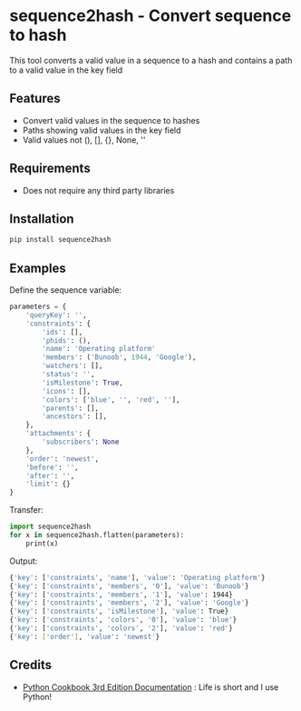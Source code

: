 # sequence2hash - Convert sequence to hash
This tool converts a valid value in a sequence to a hash and contains a path to a valid value in the key field

## Features
- Convert valid values in the sequence to hashes
- Paths showing valid values in the key field
- Valid values not (), [], {}, None, ''

## Requirements
- Does not require any third party libraries

## Installation
```Bash
pip install sequence2hash
```

## Examples
Define the sequence variable:
```Python
parameters = {
    'queryKey': '',
    'constraints': {
        'ids': [],
        'phids': (),
        'name': 'Operating platform'
        'members': ('Bunoob', 1944, 'Google'),
        'watchers': [],
        'status': '',
        'isMilestone': True,
        'icons': [],
        'colors': ['blue', '', 'red', ''],
        'parents': [],
        'ancestors': [],
    },
    'attachments': {
        'subscribers': None
    },
    'order': 'newest',
    'before': '',
    'after': '',
    'limit': {}
}
```
Transfer:
```Python
import sequence2hash
for x in sequence2hash.flatten(parameters):
    print(x)
```
Output:
```Bash
{'key': ['constraints', 'name'], 'value': 'Operating platform'}
{'key': ['constraints', 'members', '0'], 'value': 'Bunoob'}
{'key': ['constraints', 'members', '1'], 'value': 1944}
{'key': ['constraints', 'members', '2'], 'value': 'Google'}
{'key': ['constraints', 'isMilestone'], 'value': True}
{'key': ['constraints', 'colors', '0'], 'value': 'blue'}
{'key': ['constraints', 'colors', '2'], 'value': 'red'}
{'key': ['order'], 'value': 'newest'}
```

## Credits
- [Python Cookbook 3rd Edition Documentation](http://python3-cookbook.readthedocs.io/zh_CN/latest/) : Life is short and I use Python!
